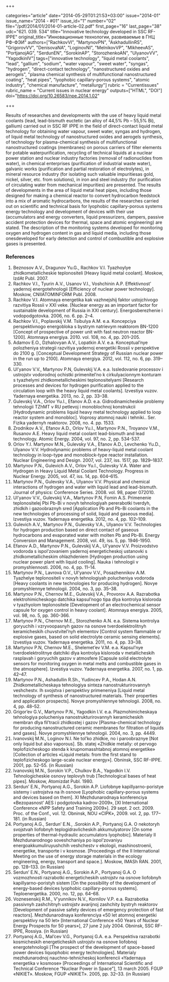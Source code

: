 +++

categories="article"
date="2014-05-29T01:21:53+03:00"
issue="2014-01"
issue_name="2014 - #01"
issue_id="1"
number="02"
file="/pdf/2014/01/2014-01-article-02.pdf"
first_page="16"
last_page="38"
udc="621. 039. 534"
title="Innovative technology developed in SSC RF-IPPE"
original_title="Инновационные технологии, развиваемые в ГНЦ РФ-ФЭИ"
authors=["RachkovVI", "MartynovPN", "AskhadullinRS", "GrigorovVV", "DenisovaNA", "LoginovNI", "MelnikovVP", "MikheevAS", "PortjanojAG", "SerdunEN", "SorokinAP", "StorozhenkoAN", "UlyanovVV", "YagodkinIV"]
tags=["innovative technology", "liquid metal coolants", "lead", "gallium", "sodium", "water vapour", "sweet water", "syngas", "hydrogen", "direct-contact technology", "nanostructured oxides and aerogels", "plasma chemical synthesis of multifunctional nanostructured coating", "heat pipes", "lyophobic capillary-porous systems", "atomic industry", "chemical manufacture", "metallurgy"]
rubric = "Сurrentissues"
rubric_name = "Current issues in nuclear energy"
outputs=["HTML", "DOI"]
doi="https://doi.org/10.26583/npe.2014.1.02"

+++

Results of researches and developments with the use of heavy liquid metal coolants (lead, lead-bismuth euctetic (an alloy of 44,5% Pb – 55,5% Bi), gallium) carried out in SSC RF IPPE in the field of direct-contact liquid metal technology for obtaining water vapour, sweet water, syngas and hydrogen, of liquid metal technology of nanostructured oxides and aerogels synthesis, of technology for plasma-chemical synthesis of multifunctional nanostructured coatings (membranes) on porous carriers of filter elements for potable waterpurification, recycling of technical liquids at a nuclear power station and nuclear industry factories (removal of radionuclides from water), in chemical enterprises (purification of industrial waste water), galvanic works (purification and partial restoration of electrolytes), in mineral resource industry (for isolating such valuable impuritiesas gold, nickel, silver, etc. from solutions), in iron and steel industry (for purification of circulating water from mechanical impurities) are presented. The results of developments in the area of liquid metal heat pipes, including those designed for making a chemical reactor to convert hydrocarbon feedstock into a mix of aromatic hydrocarbons, the results of the researches carried out on scientific and technical basis for lyophobic capillary-porous systems energy technology and development of devices with their use (accumulators and energy converters, liquid pressurizers, dampers, passive accident protection devices for thermal, space and atomic engineering) are stated. The description of the monitoring systems developed for monitoring oxygen and hydrogen content in gas and liquid media, including those onesdeveloped for early detection and control of combustible and explosive gases is presented.

### References

1. Beznosov A.V., Dragunov Yu.G., Rachkov V.I. Tyazhoylye zhidkometallicheskie teplonositeli [Heavy liquid metal coolant]. Moskow, IzdAt Publ. 2007.
2. Rachkov V.I., Tyurin A.V., Usanov V.I., Voshchinin A.P. Effektivnost’ yadernoj energotehnologii [Efficiency of nuclear power technology]. Moskow, CNIIATOMINFORM Publ. 2008.
3. Rachkov V.I. Atomnaya energetika kak vazhnejshij faktor ustojchivogo razvitiya Rossii v XXI veke. [Nuclear energy as an important factor for sustainable development of Russia in XXI century]. Energosberezhenie i vodopodgotovka. 2006, no. 6. pp. 2–4.
4. Rachkov V.I., Poplavskij V.M. Tsibulya A.M. e.a. Koncepciya perspektivnogo energobloka s bystrym natrievym reaktorom BN-1200 [Concept of prospective of power unit with fast neutron reactor BN-1200]. Atomnaya energiya. 2010. vol. 108, no. 4, pp. 201–205.
5. Adamov E.O., Dzhalovyan A.V., Lopatkin A.V. e.a. Konceptual’nye polozheniya strategii razvitiya yadernoj energetiki Rossii v perspektive do 2100 g. [Conceptual Development Strategy of Russian nuclear power in the run up to 2100]. Atomnaya energiya. 2012, vol. 112, no. 6, pp. 319–330.
6. Ul’yanov V.V., Martynov P.N, Gulevskij V.A. e.a. Issledovanie processov i ustrojstv vodorodnoj ochistki primenitel’no k cirkulyacionnym konturam s tyazhelymi zhidkometallicheskimi teplonositelyami [Research processes and devices for hydrogen purification applied to the circulation loop with the heavy liquid metal coolants]. Izvestiya vuzov. Yadernaya energetika. 2013, no. 2, pp. 33–38.
7. Gulevskij V.A., Orlov Yu.I., Efanov A.D. e.a. Gidrodinamicheskie problemy tehnologii TZhMT v RU petlevoj i monoblochnoj konstrukcii [Hydrodynamic problems liquid heavy metal technology applied to loop reactor system and monobloc]. Voprosy atomnoj nauki i tehniki.. Ser. Fizika yadernyh reaktorov. 2008, no. 4. pp. 1533.
8. Zrodnikov A.V., Efanov A.D., Orlov Yu.I., Martynov P.N., Troyanov V.M., Rusanov A.E. Heavy liquid metal coolant lead-bismuth and lead technology. Atomic Energy. 2004, vol. 97, no. 2, pp. 534-537.
9. Orlov Y.I. Martynov M.N., Gulevsky V.A., Efanov A.D., Levchenko Yu.D., Ulyanov V.V. Hydrodynamic problems of heavy-liquid metal coolant technology in loop-type and monoblock-type reactor installation. Nuclear Engineering and Design. 2007, vol. 237, iss. 1517, pp. 1829–1837.
10. Martynov P.N., Gulevich A.V., Orlov Yu.I., Gulevsky V.A. Water and Hydrogen in Heavy Liquid Metal Coolant Technology. Progress in Nuclear Energy. 2005, vol. 47, iss. 14, pp. 604–615.
11. Martynov P.N., Gulevsky V.A., Ulyanov V.V. Physical and chemical interactions of hydrogen and water with liquid lead and lead-bismuth. Journal of physics: Conference Series. 2008. vol. 98, paper 072010.
12. Ul’yanov V.V., Gulevskij V.A., Martynov P.N, Fomin A.S. Primenenie teplonositelej Pbi Pb-Bi v novyh tehnologiyah pererabotki tverdyh, zhidkih i gazoobraznyh sred [Application Pb and Pb-Bi coolants in the new technologies of processing of solid, liquid and gaseous media]. Izvestiya vuzov. Yadernaya energetika. 2012, no. 4, pp. 102–109.
13. Gulevich A.V., Martynov P.N., Gulevsky V.A., Ulyanov V.V. Technologies for hydrogen production based on direct contact of gaseous hydrocarbons and evaporated water with molten Pb and Pb-Bi. Energy Conversion and Management. 2008, vol. 49, iss. 5, pp. 1946-1950.
14. Efanov A.D., Martynov P.N., Gulevskij V.A., Ul’yanov V.V. Proizvodstvo vodoroda s ispol’zovaniem yadernoj energeticheskoj ustanovki s zhidkometallicheskim ohlazhdeniem [Hydrogen production using nuclear power plant with liquid cooling]. Nauka i tehnologii v promyshlennosti. 2006, no. 4, pp. 11–14.
15. Martynov P.N., Lavrova O.V., Ul’yanov V.V., Posazhennikov A.M. Tyazhelye teplonositeli v novyh tehnologiyah polucheniya vodoroda [Heavy coolants in new technologies for producing hydrogen]. Novye promyshlennye tehnologii. 2004, no. 3, pp. 35–38.
16. Martynov P.N., Chernov M.E., Gulevskij V.A., Provorov A.A. Razrabotka elektrohimicheskogo datchika kapsul’nogo tipa dlya kontrolya kisloroda v tyazhyolom teplonositele [Development of an electrochemical sensor capsule for oxygen control in heavy coolant]. Atomnaya energiya. 2005, vol. 98, no. 5, pp. 360-366.
17. Martynov P.N., Chernov M.E., Storozhenko A.N. e.a. Sistema kontrolya goryuchih i vzryvoopasnyh gazov na osnove tverdoelektrolitnyh keramicheskih chuvstvitel’nyh elementov [Control system flammable or explosive gases, based on solid electrolyte ceramic sensing elements]. Izvestiya vuzov. Yadernaya energetika. 2011, no. 4, pp. 33–38.
18. Martynov P.N, Chernov M.E., Shelemet’ev V.M. e.a. Kapsul’nye tverdoelektrolitnye datchiki dlya kontrolya kisloroda v metallicheskih rasplavah i goryuchih gazov v atmosfere [Capsule solid electrolyte sensors for monitoring oxygen in metal melts and combustible gases in the atmosphere]. Izvestiya vuzov. Yadernaya energetika. 2007, no. 1, pp. 42–47.
19. Martynov P.N., Ashadullin R.Sh., Yudincev P.A., Hodan A.N. Zhidkometallicheskaya tehnologiya sinteza nanostrukturirovannyh veshchestv. Ih svojstva i perspektivy primeneniya [Liquid metal technology of synthesis of nanostructured materials. Their properties and application prospects]. Novye promyshlennye tehnologii. 2008, no. 4, pp. 48–52.
20. Grigor’ev G.V., Martynov P.N., Yagodkin I.V. e.a. Plazmohimicheskaya tehnologiya polucheniya nanostrukturirovannyh keramicheskih membran dlya fil’tracii zhidkostej i gazov [Plasma-chemical technology for producing nanostructured ceramic membranes for filtration of liquids and gases]. Novye promyshlennye tehnologii. 2004, no. 3, pp. 4449.
21. Ivanovskij M.N., Loginov N.I. Ne tol’ko zhidkie, no i paroobraznye [Not only liquid but also vaporous]. Sb. statej «Zhidkie metally: ot pervogo teplofizicheskogo stenda k krupnomasshtabnoj atomnoj energetike» [Collection of articles «Liquid metals: from the first stand to teplofizicheskogo large-scale nuclear energy»]. Obninsk, SSC RF-IPPE. 2001, pp. 52–55. (in Russian)
22. Ivanovskij M.N., Sorokin V.P., Chulkov B.A., Yagodkin I.V. Tehnologicheskie osnovy teplovyh trub [Technological bases of heat pipes]. Moskow, Atomizdat Publ. 1980.
23. Serdun’ E.N., Portyanoj A.G., Sorokin A.P. Liofobnye kapillyarno-poristye sistemy i ustrojstva na ih osnove [Lyophobic capillary-porous systems and devices based on them]. XI Mezhdunarodnaya konferenciya «Bezopasnost’ AES i podgotovka kadrov-2009», [XI International Conference «NPP Safety and Training 2009»]. 29 sept. 2 oct. 2009. Proc. of the Conf., vol. 12. Obninsk, NOU «CIPK», 2009. vol. 2, pp. 177–181. (in Russian)
24. Portyanoj A.G., Serdun’ E.N., .Sorokin A.P., Portyanoj G.A. O nekotoryh svojstvah liofobnyh teplogidravlicheskih akkumulyatorov [On some properties of thermal-hydraulic accumulators lyophobic]. Materialy II Mezhdunarodnogo soveshchaniya po ispol’zovaniyu energoakkumuliruyushchih veshchestv v ekologii, mashinostroenii, energetike, transporte i v kosmose. [Proceedings of the II International Meeting on the use of energy storage materials in the ecology engineering, energy, transport and space.]. Moskow, IMASh RAN. 2001, pp. 128–133. (in Russian)
25. Serdun’ E.N., Portyanoj A.G., Sorokin A.P., Portyanoj G.A. O vozmozhnosti razrabotki energeticheskih ustrojstv na osnove liofobnyh kapillyarno-poristyh sistem [On the possibility of the development of energy-based devices lyophobic capillary-porous systems]. Teploenergetika. 2000, no. 12, pp. 64–68.
26. Voznesenskij R.M., V’yunnikov N.V., Kornilov V.P. e.a. Razrabotka passivnyh zashchitnyh ustrojstv avarijnoj zashchity bystryh reaktorov [Development of passive safety devices of emergency protection of fast reactors]. Mezhdunarodnaya konferenciya «50 let atomnoj energetiki perspektivy na 50 let» [International Conference «50 Years of Nuclear Energy Prospects for 50 years»], 27 june 2 july 2004. Obninsk, SSC RF-IPPE, Rossiya. (in Russian)
27. Portyanoj A.G., Mal’cev V.G., Portyanoj G.A. e.a. Perspektiva razrabotki kosmicheskih energeticheskih ustrojstv na osnove liofobnoj energotehnologii [The prospect of the development of space-based power devices liquophobic energy technologies]. Materialy mezhdunarodnoj nauchno-tehnicheskoj konferencii «Yadernaya energetika v kosmose» [Proceedings of International Scientific and Technical Conference “Nuclear Power in Space”], 13 march 2005. FGUP «NIKIET». Moskow, FGUP «NIKIET». 2005, pp. 32–33. (in Russian)